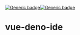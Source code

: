 [![Generic badge](https://img.shields.io/badge/deno-TS-black)](deno)[![Generic badge](https://img.shields.io/badge/VUE-JS-lightgreen)](vue)

# vue-deno-ide

